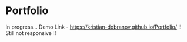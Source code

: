 # Portfolio
In progress...
Demo Link - https://kristian-dobranov.github.io/Portfolio/
!! Still not responsive !!
